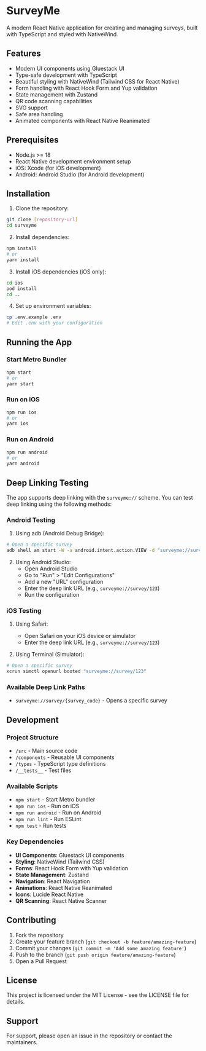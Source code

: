 # SurveyMe

A modern React Native application for creating and managing surveys, built with TypeScript and styled with NativeWind.

## Features

- Modern UI components using Gluestack UI
- Type-safe development with TypeScript
- Beautiful styling with NativeWind (Tailwind CSS for React Native)
- Form handling with React Hook Form and Yup validation
- State management with Zustand
- QR code scanning capabilities
- SVG support
- Safe area handling
- Animated components with React Native Reanimated

## Prerequisites

- Node.js >= 18
- React Native development environment setup
- iOS: Xcode (for iOS development)
- Android: Android Studio (for Android development)

## Installation

1. Clone the repository:

```bash
git clone [repository-url]
cd surveyme
```

2. Install dependencies:

```bash
npm install
# or
yarn install
```

3. Install iOS dependencies (iOS only):

```bash
cd ios
pod install
cd ..
```

4. Set up environment variables:

```bash
cp .env.example .env
# Edit .env with your configuration
```

## Running the App

### Start Metro Bundler

```bash
npm start
# or
yarn start
```

### Run on iOS

```bash
npm run ios
# or
yarn ios
```

### Run on Android

```bash
npm run android
# or
yarn android
```

## Deep Linking Testing

The app supports deep linking with the `surveyme://` scheme. You can test deep linking using the following methods:

### Android Testing

1. Using adb (Android Debug Bridge):

```bash
# Open a specific survey
adb shell am start -W -a android.intent.action.VIEW -d "surveyme://survey/123" com.surveyme
```

2. Using Android Studio:
   - Open Android Studio
   - Go to "Run" > "Edit Configurations"
   - Add a new "URL" configuration
   - Enter the deep link URL (e.g., `surveyme://survey/123`)
   - Run the configuration

### iOS Testing

1. Using Safari:

   - Open Safari on your iOS device or simulator
   - Enter the deep link URL (e.g., `surveyme://survey/123`)

2. Using Terminal (Simulator):

```bash
# Open a specific survey
xcrun simctl openurl booted "surveyme://survey/123"
```

### Available Deep Link Paths

- `surveyme://survey/{survey_code}` - Opens a specific survey

## Development

### Project Structure

- `/src` - Main source code
- `/components` - Reusable UI components
- `/types` - TypeScript type definitions
- `/__tests__` - Test files

### Available Scripts

- `npm start` - Start Metro bundler
- `npm run ios` - Run on iOS
- `npm run android` - Run on Android
- `npm run lint` - Run ESLint
- `npm test` - Run tests

### Key Dependencies

- **UI Components**: Gluestack UI components
- **Styling**: NativeWind (Tailwind CSS)
- **Forms**: React Hook Form with Yup validation
- **State Management**: Zustand
- **Navigation**: React Navigation
- **Animations**: React Native Reanimated
- **Icons**: Lucide React Native
- **QR Scanning**: React Native Scanner

## Contributing

1. Fork the repository
2. Create your feature branch (`git checkout -b feature/amazing-feature`)
3. Commit your changes (`git commit -m 'Add some amazing feature'`)
4. Push to the branch (`git push origin feature/amazing-feature`)
5. Open a Pull Request

## License

This project is licensed under the MIT License - see the LICENSE file for details.

## Support

For support, please open an issue in the repository or contact the maintainers.
